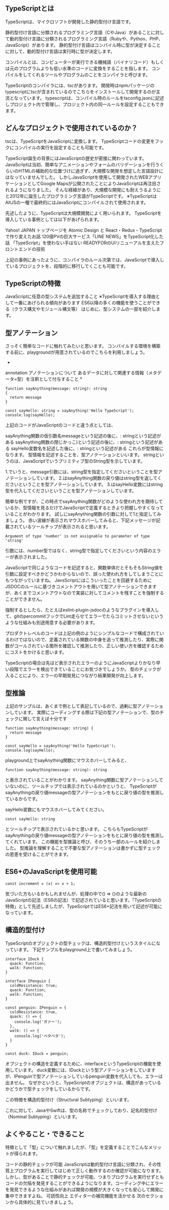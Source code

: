 
## TypeScriptとは
TypeScriptは、マイクロソフトが開発した静的型付け言語です。

静的型付け言語に分類されるプログラミング言語（CやJava）があることに対して動的型付け言語に分類されるプログラミング言語（Rubyや、Python、PHP、JavaScript）があります。
静的型付け言語はコンパイル時に型が決定することに対して、動的型付け言語は実行時に型が決定します。

コンパイルとは、コンピューターが実行できる機械語（バイナリコード）もしくは元のプログラムよりも低い水準のコードに変換をすることを指します。
コンパイルをしてくれるツールやプログラムのことをコンパイラと呼びます。

TypeScriptのコンパイラには、tscがあります。
開発時はnpmパッケージのtypescriptにtscが含まれているのでこちらをインストールして開発するのが主流となっています。
typescriptは、コンパイル時のルールをtsconfig.jsonに記述しプロジェクト内で管理し、プロジェクト内の同一ルールを設定することもできます。

## どんなプロジェクトで使用されているのか？

tscは、TypeScriptをJavaScriptに変換します。
TypeScriptコードの変更をフックにコンパイルの実行を設定することも可能です。

TypeScript誕生の背景にはJavaScriptの歴史が密接に関わっています。
JavaScriptは当初、簡単なアニメーションやフォームのバリデーションを行うくらいのHTMLの補助的な位置づけに過ぎず、大規模な開発を想定した言語設計にはなっていませんでした。
しかしJavaScriptを使用して開発されたWEBアプリケーションとしてGoogle Mapsが公開されたことによりJavaScriptは再注目されるようになりました。
そんな経緯があり、大規模な開発にも耐えうるようにと2012年に誕生したプログラミング言語がTypeScriptです。
※TypeScriptはAltJSの一種で最終的にはJavaScriptにコンパイルされて使用されます。

先述したように、TypeScriptは大規模開発によく用いられます。
TypeScriptを導入している事例としては以下があげられます。

Yahoo! JAPAN トップページを Atomic Design と React・Redux・TypeScriptで作り変えたお話
120億PVの巨大サービス「LINE NEWS」をTypeScript化した話
「TypeScript」を使わない手はない READYFORのUIリニューアルを支えたフロントエンドの技術

上記の事例にあったように、コンパイラのルール次第では、JavaScriptで導入しているプロジェクトを、段階的に移行してくことも可能です。

## TypeScriptの特徴
JavaScriptに任意の型システムを追加すること
※TypeScriptを導入する理由として一番にあげられる傾向があります
ES6以降の多くの機能を使うことができる（クラス構文やモジュール構文等）
はじめに、型システムの一部を紹介します。

## 型アノテーション
さっそく簡単なコードに触れてみたいと思います。
コンパイルする環境を構築する前に、playgroundが用意されているのでこちらを利用しましょう。

*
annotation アノテーションについて
あるデータに対して関連する情報（メタデータ=型）を注釈として付与すること
*

```
function sayAnything(message: string): string 
{
  return message
}

const sayHello: string = sayAnything('Hello TypeScript');
console.log(sayHello);
```
上記のコードがJavaScriptのコードと違う点としては、

sayAnything関数の仮引数名messageという記述の後に、: stringという記述がある
sayAnything関数の閉じかっこ)という記述の後に、: stringという記述がある
sayHello変数名を記述した後に、: stringという記述がある
これらが型情報になります。
型情報を記述することを、型アノテーションといいます。
stringというのは、JavaScriptでいうプリミティブ型のString型を示しています。

1.でいうと、message引数には、string型を指定してくださいということを型アノテーションしています。
2.はsayAnything関数の戻り値はstring型を返してくださいということを型アノテーションしています。
3.はsayHello変数にはstring型を代入してくださいということを型アノテーションしています。

簡単な例ですが、この時点でsayAnything関数がどのような使われ方を期待しているか、型情報を見るだけでJavaScriptで定義するときより把握しやすくなっていることがわかります。
試しにsayAnything関数の引数に対して1と指定してみましょう。
赤い波線が表示されマウスホバーしてみると、下記メッセージが記載されているツールチップが表示されると思います。
```
Argument of type 'number' is not assignable to parameter of type 'string'
```
引数には、number型ではなく、string型で指定してくださいという内容のエラーが表示されました。

JavaScriptで同じようなコードを記述すると、関数単体だとそもそもString値を引数に設定すべきかどうかわからないので、誤った使われ方をしてしまうことにもつながっていますね。
JavsScriptにはこういったことを回避するためにJSDOCのルールに基づきコメントアウトを用いて型アノテーションできますが、あくまでコメントアウトなので実装に対してコメントを残すことを強制することができません。

強制するとしたら、たとえばeslint-plugin-jsdocのようなプラグインを導入して、gitのpercommitフックでLint走らせてエラーでたらコミットさせないというような仕組みも別途用意する必要があります。

プロダクトレベルのコードは上記の例のようにシンプルなコードで構成されているわけではないので、定義されている関数の中身を追って推測したり、実際に関数がコールされている箇所を確認して推測したり、正しい使い方を確認するためにコストをかけると思います。

TypeScriptの場合は先ほど表示されたエラーのようにJavaScriptよりかなり早い段階でエラーを検出できていることにお気づきでしょうか。
型のチェックが入ることにより、エラーの早期発見につながり結果開発が向上します。

## 型推論

上記のサンプルは、あくまで例として表記しているので、過剰に型アノテーションしています。
実際にコーディングする際は下記の型アノテーションで、型のチェックに関して言えば十分です

```
function sayAnything(message: string) {
  return message
}

const sayHello = sayAnything('Hello TypeScript');
console.log(sayHello);
```

playground上でsayAnything関数にマウスホバーしてみると、

```
function sayAnything(message: string): string
```

と表示されていることがわかります。
sayAnything関数に型アノテーションしていないのに、ツールチップでは表示されているのかというと、
TypeScriptがsayAnythingの戻り値messageの型アノテーションをもとに戻り値の型を推測しているからです。

sayHello変数にもマウスホバーしてみてください。

```
const sayHello: string
```

とツールチップで表示されているかと思います。
こちらもTypeScriptがsayAnythingの戻り値messageの型アノテーションをもとに戻り値の型を推測してくれています。
この機能を型推論と呼び、そのうち一部のルールを紹介しました。
型推論を理解することで不要な型アノテーションは書かずに型チェックの恩恵を受けることができます。

## ES6+のJavaScriptを使用可能
```
const increment = (x) => x + 1;
```

気づいた方もいるかもしれませんが、処理の中で() => {}のような最新のJavaScriptの記法（ES6の記法）で記述されていると思います。「TypeScriptの特徴」として先述しましたが、TypeScriptではES6+記法を用いて記述が可能になっています。

## 構造的型付け
TypeScriptのオブジェクトの型チェックは、構造的型付けというスタイルになっています。
下記サンプルをplayground上で書いてみましょう。

```
interface IDuck {
  quack: Function;
  walk: Function;
}

interface IPenguin {
  coldResistance: true;
  quack: Function;
  walk: Function;
}

const penguin: IPenguin = {
  coldResistance: true,
  quack: () => {
    console.log('ガァー');
  },
  walk: () => {
    console.log('ペタペタ');
  }
}

const duck: IDuck = penguin;
```
オブジェクトの構造を定義するために、interfaceというTypeScriptの機能を使用しています。
duck変数には、IDuckという型アノテーションをしていますが、IPenguinで型アノテーションしているpenguin変数を代入しても、エラーは出ません。
なぜかというと、TypeScriptのオブジェクトは、構造があっているかどうかで型チェックをしているからです。

この特徴を構造的型付け（Structural Subtyping）といいます。

これに対して、JavaやSwiftは、型の名称でチェックしており、記名的型付け（Nominal Subtyping）といいます。

## よくやること・できること
特徴として「型」について触れましたが、「型」を定義することでこんなメリットが得られます。

コードの静的チェックが可能
JavaScriptは動的型付け言語に分類され、その性質上プログラムを実行してはじめて正しく動作するのか確認が可能になります。しかし、型があることで静的チェックが可能、つまりプログラムを実行せずともコードの欠陥を発見することができるようになります。コーディング中にエラーを発見できるような仕組みがあれば開発の規模が大きくなっても安心して開発に集中できますよね。
可読性向上
エディターの補完機能を活かせる
次のセクションから具体的に見ていきましょう。


